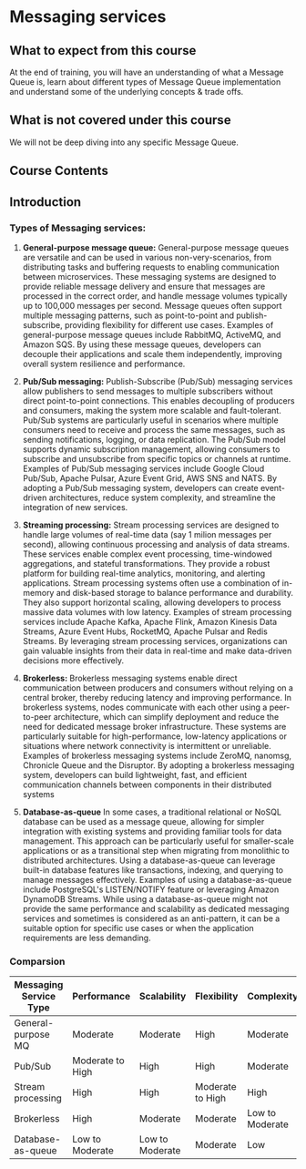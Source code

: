 # Messaging services


## What to expect from this course

At the end of training, you will have an understanding of what a Message Queue is, learn about different types of Message Queue implementation and understand some of the underlying concepts & trade offs.

## What is not covered under this course

We will not be deep diving into any specific Message Queue. 


## Course Contents


## Introduction


### Types of Messaging services:

1. **General-purpose message queue:**  General-purpose message queues are versatile and can be used in various non-very-scenarios, from distributing tasks and buffering requests to enabling communication between microservices. These messaging systems are designed to provide reliable message delivery and ensure that messages are processed in the correct order, and handle message volumes typically up to 100,000 messages per second. Message queues often support multiple messaging patterns, such as point-to-point and publish-subscribe, providing flexibility for different use cases. Examples of general-purpose message queues include RabbitMQ, ActiveMQ, and Amazon SQS. By using these message queues, developers can decouple their applications and scale them independently, improving overall system resilience and performance.

2. **Pub/Sub messaging:**  Publish-Subscribe (Pub/Sub) messaging services allow publishers to send messages to multiple subscribers without direct point-to-point connections. This enables decoupling of producers and consumers, making the system more scalable and fault-tolerant. Pub/Sub systems are particularly useful in scenarios where multiple consumers need to receive and process the same messages, such as sending notifications, logging, or data replication. The Pub/Sub model supports dynamic subscription management, allowing consumers to subscribe and unsubscribe from specific topics or channels at runtime. Examples of Pub/Sub messaging services include Google Cloud Pub/Sub, Apache Pulsar, Azure Event Grid, AWS SNS and NATS. By adopting a Pub/Sub messaging system, developers can create event-driven architectures, reduce system complexity, and streamline the integration of new services.

3. **Streaming processing:**  Stream processing services are designed to handle large volumes of real-time data (say 1 milion messages per second), allowing continuous processing and analysis of data streams. These services enable complex event processing, time-windowed aggregations, and stateful transformations. They provide a robust platform for building real-time analytics, monitoring, and alerting applications. Stream processing systems often use a combination of in-memory and disk-based storage to balance performance and durability. They also support horizontal scaling, allowing developers to process massive data volumes with low latency. Examples of stream processing services include Apache Kafka, Apache Flink, Amazon Kinesis Data Streams, Azure Event Hubs, RocketMQ, Apache Pulsar and Redis Streams. By leveraging stream processing services, organizations can gain valuable insights from their data in real-time and make data-driven decisions more effectively.

4. **Brokerless:**  Brokerless messaging systems enable direct communication between producers and consumers without relying on a central broker, thereby reducing latency and improving performance. In brokerless systems, nodes communicate with each other using a peer-to-peer architecture, which can simplify deployment and reduce the need for dedicated message broker infrastructure. These systems are particularly suitable for high-performance, low-latency applications or situations where network connectivity is intermittent or unreliable. Examples of brokerless messaging systems include ZeroMQ, nanomsg, Chronicle Queue and the Disruptor. By adopting a brokerless messaging system, developers can build lightweight, fast, and efficient communication channels between components in their distributed systems

5. **Database-as-queue**  In some cases, a traditional relational or NoSQL database can be used as a message queue, allowing for simpler integration with existing systems and providing familiar tools for data management. This approach can be particularly useful for smaller-scale applications or as a transitional step when migrating from monolithic to distributed architectures. Using a database-as-queue can leverage built-in database features like transactions, indexing, and querying to manage messages effectively. Examples of using a database-as-queue include PostgreSQL's LISTEN/NOTIFY feature or leveraging Amazon DynamoDB Streams. While using a database-as-queue might not provide the same performance and scalability as dedicated messaging services and sometimes is considered as an anti-pattern, it can be a suitable option for specific use cases or when the application requirements are less demanding.

### Comparsion

| Messaging Service Type | Performance        | Scalability        | Flexibility          | Complexity          | Functionality        | Ease of Use          |
|------------------------|--------------------|--------------------|----------------------|---------------------|----------------------|----------------------|
| General-purpose MQ     | Moderate           | Moderate           | High                 | Moderate            | High                 | Moderate             |
| Pub/Sub                | Moderate to High   | High               | High                 | Moderate            | Moderate to High     | Moderate to High     |
| Stream processing      | High               | High               | Moderate to High     | High                | High                 | Moderate             |
| Brokerless             | High               | Moderate           | Moderate             | Low to Moderate     | Moderate             | High                 |
| Database-as-queue      | Low to Moderate    | Low to Moderate    | Moderate             | Low                 | Low to Moderate      | High                 |


